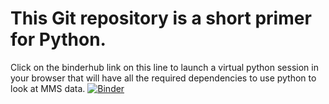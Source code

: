 # This Git repository is a short primer for Python.

Click on the binderhub link on this line to launch a virtual python session in your browser that will have all the required dependencies to use python to look at MMS data. [![Binder](https://mybinder.org/badge_logo.svg)](https://mybinder.org/v2/gh/schroeder24/Python_primer_with_MMS/master) 
